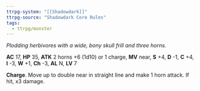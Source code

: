 ```yaml
---
ttrpg-system: "[[Shadowdark]]"
ttrpg-source: "Shadowdark Core Rules"
tags:
  - ttrpg/monster
---
```


_Plodding herbivores with a wide, bony skull frill and three horns._

**AC** 17, **HP** 35, **ATK** 2 horns +6 (1d10) or 1 charge, **MV** near, **S** +4, **D** -1, **C** +4, **I** -3, **W** +1, **Ch** -3, **AL** N, **LV** 7

**Charge**. Move up to double near in straight line and make 1 horn attack. If hit, x3 damage.

